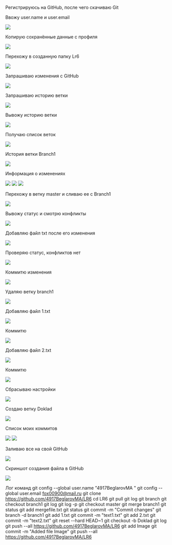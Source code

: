 Регистрируюсь на GitHub, после чего скачиваю Git

Ввожу user.name и user.email

![](Screen/1.png)

Копирую сохранённые данные с профиля

![](Screen/2.png)

Перехожу в созданную папку Lr6

![](Screen/3.png)

Запрашиваю изменения с GitHub

![](Screen/4.png)

Запрашиваю историю ветки

![](Screen/5.png)

Вывожу историю ветки

![](Screen/6.png)

Получаю список веток

![](Screen/7.png)

История ветки Branch1

![](Screen/8.png)

Информация о изменениях

![](Screen/9.png)
![](Screen/10.png)
![](Screen/11.png)

Перехожу в ветку master и сливаю ее с Branch1

![](Screen/12.png)

Вывожу статус и смотрю конфликты

![](Screen/13.png)

Добавляю файл txt после его изменения

![](Screen/14.png)

Проверяю статус, конфликтов нет

![](Screen/15.png)

Коммитю изменения

![](Screen/16.png)

Удаляю ветку branch1

![](Screen/17.png)

Добавляю файл 1.txt

![](Screen/18.png)

Коммитю

![](Screen/19.png)

Добавляю файл 2.txt

![](Screen/20.png)

Коммитю

![](Screen/21.png)

Сбрасываю настройки

![](Screen/22.png)

Создаю ветку Doklad

![](Screen/23.png)

Список моих коммитов

![](Screen/24.png)
![](Screen/25.png)

Заливаю все на свой GitHub

![](Screen/26.png)

Скриншот создания файла в GitHub

![](Screen/27.png)


Лог команд
git config --global user.name "4917BeglarovMA "
git config --global user.email fox00900@mail.ru
git clone https://github.com/4917BeglarovMA/LR6
cd LR6
git pull
git log
git branch
git checkout branch1
git log
git log -p
git checkout master
git merge branch1
git status
git add mergefile.txt
git status
git commit -m "Commit changes"
git branch -d branch1
git add 1.txt
git commit -m "text1.txt"
git add 2.txt
git commit -m "text2.txt"
git reset --hard HEAD~1
git checkout -b Doklad
git log
git push --all https://github.com/4917BeglarovMA/LR6
git add Image
git commit -m "Added file Image"
git push --all https://github.com/4917BeglarovMA/LR6
